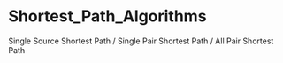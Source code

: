 # Shortest_Path_Algorithms
Single Source Shortest Path / Single Pair Shortest Path / All Pair Shortest Path 
